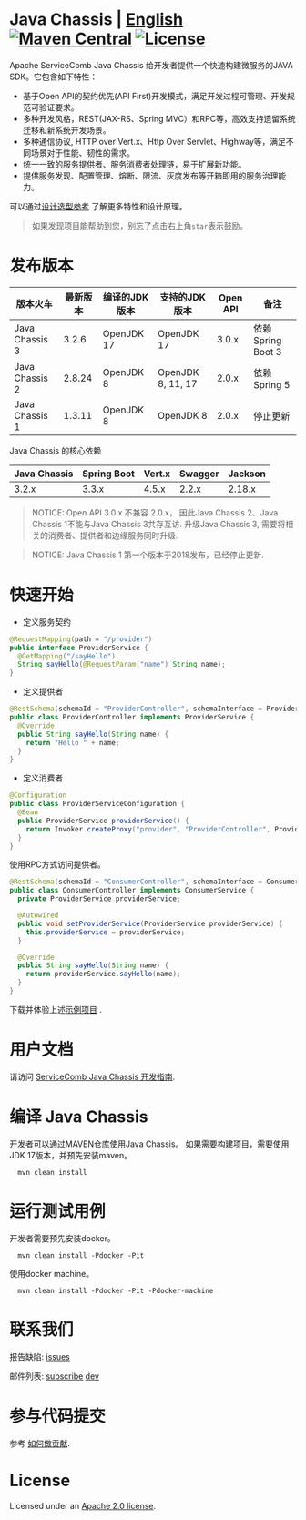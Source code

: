 # Java Chassis | [English](README.md) [![Maven Central](https://maven-badges.herokuapp.com/maven-central/org.apache.servicecomb/java-chassis-core/badge.svg)](http://search.maven.org/#search%7Cga%7C1%7Corg.apache.servicecomb) [![License](https://img.shields.io/badge/license-Apache%202-4EB1BA.svg)](https://www.apache.org/licenses/LICENSE-2.0.html)

Apache ServiceComb Java Chassis 给开发者提供一个快速构建微服务的JAVA SDK。它包含如下特性：

* 基于Open API的契约优先(API First)开发模式，满足开发过程可管理、开发规范可验证要求。
* 多种开发风格，REST(JAX-RS、Spring MVC）和RPC等，高效支持遗留系统迁移和新系统开发场景。
* 多种通信协议, HTTP over Vert.x、Http Over Servlet、Highway等，满足不同场景对于性能、韧性的需求。
* 统一一致的服务提供者、服务消费者处理链，易于扩展新功能。
* 提供服务发现、配置管理、熔断、限流、灰度发布等开箱即用的服务治理能力。

可以通过[设计选型参考](https://servicecomb.apache.org/references/java-chassis/zh_CN/start/design.html) 了解更多特性和设计原理。

> 如果发现项目能帮助到您，别忘了点击右上角`star`表示鼓励。

# 发布版本

| 版本火车           | 最新版本   | 编译的JDK版本   | 支持的JDK版本          | Open API | 备注              |
|----------------|--------|------------|-------------------|----------|-----------------|
| Java Chassis 3 | 3.2.6  | OpenJDK 17 | OpenJDK 17        | 3.0.x    | 依赖Spring Boot 3 |
| Java Chassis 2 | 2.8.24 | OpenJDK 8  | OpenJDK 8, 11, 17 | 2.0.x    | 依赖Spring 5      |
| Java Chassis 1 | 1.3.11 | OpenJDK 8  | OpenJDK 8         | 2.0.x    | 停止更新            |

Java Chassis 的核心依赖

| Java Chassis | Spring Boot | Vert.x  | Swagger | Jackson |
| ---- | ---- | ---- | ---- | ---- |
| 3.2.x | 3.3.x | 4.5.x | 2.2.x | 2.18.x |

> NOTICE: Open API 3.0.x 不兼容 2.0.x， 因此Java Chassis 2、Java Chassis 1不能与Java Chassis 3共存互访. 升级Java Chassis 3, 需要将相关的消费者、提供者和边缘服务同时升级.

> NOTICE: Java Chassis 1 第一个版本于2018发布，已经停止更新.

# 快速开始

* 定义服务契约

```java
@RequestMapping(path = "/provider")
public interface ProviderService {
  @GetMapping("/sayHello")
  String sayHello(@RequestParam("name") String name);
}
```

* 定义提供者

```java
@RestSchema(schemaId = "ProviderController", schemaInterface = ProviderService.class)
public class ProviderController implements ProviderService {
  @Override
  public String sayHello(String name) {
    return "Hello " + name;
  }
}
```

* 定义消费者

```java
@Configuration
public class ProviderServiceConfiguration {
  @Bean
  public ProviderService providerService() {
    return Invoker.createProxy("provider", "ProviderController", ProviderService.class);
  }
}
```

使用RPC方式访问提供者。

```java
@RestSchema(schemaId = "ConsumerController", schemaInterface = ConsumerService.class)
public class ConsumerController implements ConsumerService {
  private ProviderService providerService;

  @Autowired
  public void setProviderService(ProviderService providerService) {
    this.providerService = providerService;
  }

  @Override
  public String sayHello(String name) {
    return providerService.sayHello(name);
  }
}
```

下载并体验上述[示例项目](https://servicecomb.apache.org/references/java-chassis/zh_CN/start/first-sample.html) .

# 用户文档

请访问 [ServiceComb Java Chassis 开发指南][java-chassis-developer-guide].

[java-chassis-developer-guide]:  https://servicecomb.apache.org/references/java-chassis/zh_CN/

# 编译 Java Chassis

开发者可以通过MAVEN仓库使用Java Chassis。 如果需要构建项目，需要使用JDK 17版本，并预先安装maven。

      mvn clean install

# 运行测试用例

开发者需要预先安装docker。

      mvn clean install -Pdocker -Pit

使用docker machine。

      mvn clean install -Pdocker -Pit -Pdocker-machine

# 联系我们

报告缺陷: [issues](https://issues.apache.org/jira/browse/SCB)

邮件列表: [subscribe](mailto:dev-subscribe@servicecomb.apache.org)  [dev](https://lists.apache.org/list.html?dev@servicecomb.apache.org)

# 参与代码提交

参考 [如何做贡献](http://servicecomb.apache.org/cn/developers/contributing).

# License
Licensed under an [Apache 2.0 license](LICENSE).
